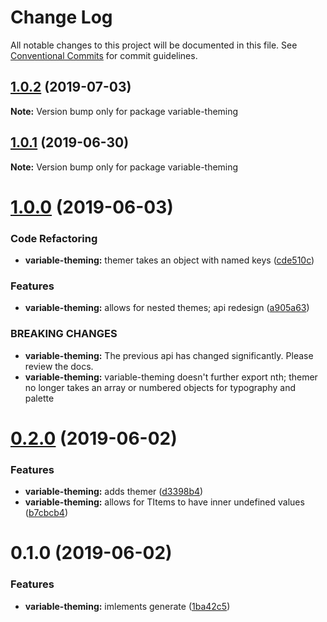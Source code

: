 # Change Log

All notable changes to this project will be documented in this file.
See [Conventional Commits](https://conventionalcommits.org) for commit guidelines.

## [1.0.2](https://github.com/rafamel/utils/compare/variable-theming@1.0.1...variable-theming@1.0.2) (2019-07-03)

**Note:** Version bump only for package variable-theming





## [1.0.1](https://github.com/rafamel/utils/compare/variable-theming@1.0.0...variable-theming@1.0.1) (2019-06-30)

**Note:** Version bump only for package variable-theming





# [1.0.0](https://github.com/rafamel/utils/compare/variable-theming@0.2.0...variable-theming@1.0.0) (2019-06-03)


### Code Refactoring

* **variable-theming:** themer takes an object with named keys ([cde510c](https://github.com/rafamel/utils/commit/cde510c))


### Features

* **variable-theming:** allows for nested themes; api redesign ([a905a63](https://github.com/rafamel/utils/commit/a905a63))


### BREAKING CHANGES

* **variable-theming:** The previous api has changed significantly. Please review the docs.
* **variable-theming:** variable-theming doesn't further export nth; themer no longer takes an array or
numbered objects for typography and palette





# [0.2.0](https://github.com/rafamel/utils/compare/variable-theming@0.1.0...variable-theming@0.2.0) (2019-06-02)


### Features

* **variable-theming:** adds themer ([d3398b4](https://github.com/rafamel/utils/commit/d3398b4))
* **variable-theming:** allows for TItems to have inner undefined values ([b7cbcb4](https://github.com/rafamel/utils/commit/b7cbcb4))





# 0.1.0 (2019-06-02)


### Features

* **variable-theming:** imlements generate ([1ba42c5](https://github.com/rafamel/utils/commit/1ba42c5))
